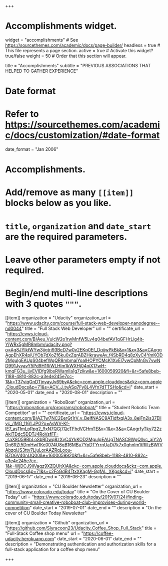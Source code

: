 +++
# Accomplishments widget.
widget = "accomplishments"  # See https://sourcethemes.com/academic/docs/page-builder/
headless = true  # This file represents a page section.
active = true  # Activate this widget? true/false
weight = 50  # Order that this section will appear.

title = "Accomplish&shy;ments"
subtitle = "PREVIOUS ASSOCIATIONS THAT HELPED TO GATHER EXPERIENCE"

# Date format
#   Refer to https://sourcethemes.com/academic/docs/customization/#date-format
date_format = "Jan 2006"

# Accomplishments.
#   Add/remove as many `[[item]]` blocks below as you like.
#   `title`, `organization` and `date_start` are the required parameters.
#   Leave other parameters empty if not required.
#   Begin/end multi-line descriptions with 3 quotes `"""`.

[[item]]
  organization = "Udacity"
  organization_url = "https://www.udacity.com/course/full-stack-web-developer-nanodegree--nd0044"
  title = "Full Stack Web Developer"
  url = ""
  certificate_url = "https://cvws.icloud-content.com/B/Aeu_VulcW2o1rwMnfW5Lv4q04befAV1qGFHrLig4jt-YjWRx5gMR8mbm/udacity.png?o=Ag8JYlktWYw3jigtri93BeD7w0y2EKp0Ef_DqjjwPkBk&v=1&x=3&a=CAoggAgpEhXR4piUYOb7dXoZf6ku0xZqrABZHkraweAv_f4SbRD4q8zXyC4YmKOD2MguIgEAUgS04befWgQR8mbmaiYoalHOPYCMcK1XvEl7vwCpMnGv7vwND991JyyavY5Pd9H1fIiWLHIm1kWXHj04niX17wH-kmqFG3u_jjvEVIDfg9lbsRWamlla1g7zlkw&e=1600059920&fl=&r=5afe8beb-1188-4810-882c-a3e4e245e7cc-1&k=T37viqGnDTjnyayJv69byA&ckc=com.apple.clouddocs&ckz=com.apple.CloudDocs&p=71&s=ACV_J_tvASq7Fy8L4Vfn7dTTSHo&cd=i"
  date_start = "2020-05-01"
  date_end = "2020-08-01"
  description = ""

[[item]]
  organization = "RoboBoat"
  organization_url = "https://robonation.org/programs/roboboat/"
  title = "Student Robotic Team Competitor"
  url = ""
  certificate_url = "https://cvws.icloud-content.com/B/AZTw7NC2EerGt1rV_v_BeIfNASC9ATidfxqlA3x_8ejFn2is37Ellvc_/IMG_1161.JPG?o=AsWV-Kf-lE7_as11mLpRpq2_9xN7QGj7QcTFhdVCHmTE&v=1&x=3&a=CAogrfyTky722zAklTDdc5DDTJ4RoVsfFF-_saX8O59BbLoSbRDwq8zXyC4YkKOD2MguIgEAUgTNASC9WgQllvc_aiY2ADn6RZt5DmHwI1Ke0074U8qB16MBu7YpDTYrrnUaDi7k7x0qhnIm1tRlllzBWfVAbzqlJS3ttv7LjuLorAAZRqLoou-BZO6V40nUQ00&e=1600059920&fl=&r=5afe8beb-1188-4810-882c-a3e4e245e7cc-1&k=WjDCJ9iIVaqz9XZQUItXiA&ckc=com.apple.clouddocs&ckz=com.apple.CloudDocs&p=71&s=c2FoGdB4TtxXKagM-GgfAL_XKgs&cd=i"
  date_start = "2019-06-17"
  date_end = "2019-06-23"
  description = ""
  
  
[[item]]
  organization = "CU Boulder Newsletter"
  organization_url = "https://www.colorado.edu/today"
  title = "On the Cover of CU Boulder Today"
  url = "https://www.colorado.edu/today/2019/07/24/finding-community-small-creative-roboboat-club-improvises-during-world-competition"
  date_start = "2019-07-01"
  date_end = ""
  description = "On the cover of CU Boulder Today Newsletter"

[[item]]
  organization = "Github"
  organization_url = "https://github.com/Slyracoon23/Udacity_Coffee_Shop_Full_Stack"
  title = "Full-Stack Coffee shop menu"
  url = "https://coffee-udacity.herokuapp.com"
  date_start = "2020-06-01"
  date_end = ""
  description = "Demonstrating authentication and authorization skills for a full-stack application for a coffee shop menu"
  


  

+++
